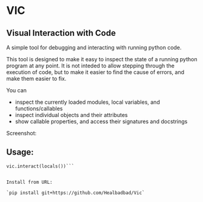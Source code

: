 # VIC
## Visual Interaction with Code
A simple tool for debugging and interacting with running python code.

This tool is designed to make it easy to inspect the state of a running python program at any point.
It is not inteded to allow stepping through the execution of code, but to make it easier to find the 
cause of errors, and make them easier to fix.

You can 
  - inspect the currently loaded modules, local variables, and functions/callables
  - inspect individual objects and their attributes
  - show callable properties, and access their signatures and docstrings 

Screenshot:
<Screenshot goes here>


## Usage:
```from vic import vic
vic.interact(locals())```


Install from URL:

`pip install git+https://github.com/Healbadbad/Vic`